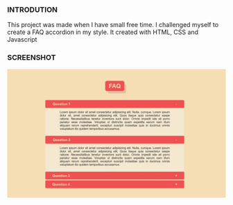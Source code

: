 ### INTRODUTION

This project was made when I have small free time. I challenged myself to create a FAQ accordion in my style.
It created with HTML, CSS and Javascript

### SCREENSHOT

![alt text](Screenshot/1.JPG)
